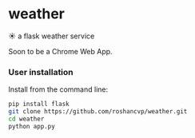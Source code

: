 # weather
☀️ a flask weather service 

Soon to be a Chrome Web App.

### User installation

Install from the command line:

```bash
pip install flask
git clone https://github.com/roshancvp/weather.git
cd weather
python app.py
```

